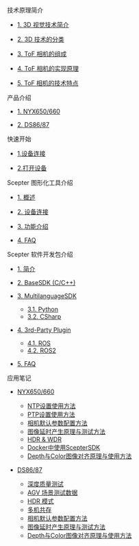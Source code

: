 技术原理简介

- [1. 3D 视觉技术简介](zh-cn/ToFBasicPrinciple/3DTecIntroduction.md)

* [2. 3D 技术的分类](zh-cn/ToFBasicPrinciple/3DTecClassification.md)

- [3. ToF 相机的组成](zh-cn/ToFBasicPrinciple/ToFComposition.md)

* [4. ToF 相机的实现原理](zh-cn/ToFBasicPrinciple/ToFPrinciple.md)

- [5. ToF 相机的技术特点](zh-cn/ToFBasicPrinciple/ToFFeatures.md)

产品介绍

- [1. NYX650/660](zh-cn/ProductIntroduction/NYX650,660.md)

* [2. DS86/87](zh-cn/ProductIntroduction/DS86,87.md)

快速开始

- [1.设备连接](zh-cn/Quickstart/Quickstart#_1-设备连接)

- [2.打开设备](zh-cn/Quickstart/Quickstart#_2-打开设备)

Scepter 图形化工具介绍

- [1. 概述](zh-cn/ScepterGUITool/Overview.md)

* [2. 设备连接](zh-cn/ScepterGUITool/DeviceConnection.md)

- [3. 功能介绍](zh-cn/ScepterGUITool/FunctionIntroduction.md)

* [4. FAQ](zh-cn/ScepterGUITool/FAQ.md)

Scepter 软件开发包介绍

- [1. 简介](zh-cn/ScepterSDK/Overview.md)

* [2. BaseSDK (C/C++)](zh-cn/ScepterSDK/BaseSDK.md)

- [3. MultilanguageSDK](zh-cn/ScepterSDK/MultilanguageSDK/Overview.md)

  - [3.1. Python](zh-cn/ScepterSDK/MultilanguageSDK/Python.md)

  * [3.2. CSharp](zh-cn/ScepterSDK/MultilanguageSDK/CSharp.md)

* [4. 3rd-Party Plugin](zh-cn/ScepterSDK/3rd-Party-Plugin/Overview.md)

  - [4.1. ROS](zh-cn/ScepterSDK/3rd-Party-Plugin/ROS.md)

  * [4.2. ROS2](zh-cn/ScepterSDK/3rd-Party-Plugin/ROS2.md)

- [5. FAQ](zh-cn/ScepterSDK/FAQ.md)

应用笔记

- [NYX650/660](javascript:;)

  * [NTP设置使用方法](zh-cn/ApplicationNote/NYX650&660/NTP-client-configuration.md)

  - [PTP设置使用方法](zh-cn/ApplicationNote/NYX650&660/PTP-client-configuration.md)

  * [相机默认参数配置方法](zh-cn/ApplicationNote/NYX650&660/Device-initialization-parameter-method.md)

  - [图像延时产生原理与测试方法](zh-cn/ApplicationNote/NYX650&660/Frame-dalay-test-method.md)

  * [HDR & WDR](zh-cn/ApplicationNote/NYX650&660/HDR-WDR-method.md)

  - [Docker中使用ScepterSDK](zh-cn/ApplicationNote/NYX650&660/Use-SDK-in-docker-method.md)

  * [Depth与Color图像对齐原理与使用方法](zh-cn/ApplicationNote/NYX650&660/Depth-Color-map-method.md)

* [DS86/87](javascript:;)

  - [深度质量测试](zh-cn/ApplicationNote/DS86&87/Depth-Quality-Test.md)

  * [AGV 场景测试数据](zh-cn/ApplicationNote/DS86&87/AGV-scene-Testing-Data.md)

  - [HDR 模式](zh-cn/ApplicationNote/DS86&87/HDR-Mode.md)

  * [多机共存](zh-cn/ApplicationNote/DS86&87/Multi-Cameras-Coexist.md)

  - [相机默认参数配置方法](zh-cn/ApplicationNote/NYX650&660/Device-initialization-parameter-method.md)

  * [图像延时产生原理与测试方法](zh-cn/ApplicationNote/NYX650&660/Frame-dalay-test-method.md)

  - [Depth与Color图像对齐原理与使用方法](zh-cn/ApplicationNote/NYX650&660/Depth-Color-map-method.md)
